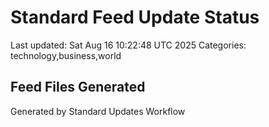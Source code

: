 # Standard Feed Update Status
Last updated: Sat Aug 16 10:22:48 UTC 2025
Categories: technology,business,world

## Feed Files Generated

Generated by Standard Updates Workflow
